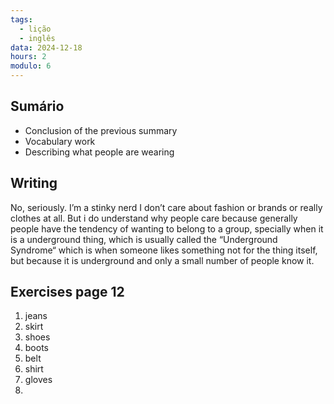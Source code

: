 ```yaml
---
tags:
  - lição
  - inglês
data: 2024-12-18
hours: 2
modulo: 6
---
```


## Sumário
- Conclusion of the previous summary
- Vocabulary work
- Describing what people are wearing

## Writing

No, seriously. I’m a stinky nerd I don’t care about fashion or brands or really clothes at all. But i do understand why people care because generally people have the tendency of wanting to belong to a group, specially when it is a underground thing, which is usually called the “Underground Syndrome“ which is when someone likes something not for the thing itself, but because it is underground and only a small number of people know it.

## Exercises page 12

1. jeans
2. skirt
3. shoes
4. boots
5. belt
6. shirt
7. gloves
8.
